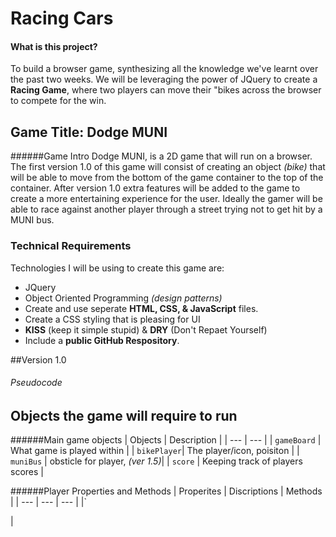 # Racing Cars
#### What is this project?
To build a browser game, synthesizing all the knowledge we've learnt over the past two weeks.
We will be leveraging the power of JQuery to create a **Racing Game**, where two players can move their "bikes
across the browser to compete for the win.

## Game Title: Dodge MUNI

######Game Intro
Dodge MUNI, is a 2D game that will run on a browser. The first version 1.0 of this game will consist of creating an
object *(bike)* that will be able to move from the bottom of the game container to the top of the container. After
version 1.0 extra features will be added to the game to create a more entertaining experience for the user. Ideally 
the gamer will be able to race against another player through a street trying not to get hit by a MUNI bus. 

### Technical Requirements
Technologies I will be using to create this game are:
- JQuery
- Object Oriented Programming *(design patterns)*
- Create and use seperate **HTML, CSS, & JavaScript** files.
- Create a CSS styling that is pleasing for UI
- **KISS** (keep it simple stupid) & **DRY** (Don't Repaet Yourself)
- Include a **public GitHub Respository**.

##Version 1.0
###### Pseudocode




## Objects the game will require to run
######Main game objects
| Objects | Description |
| --- | --- |
| `gameBoard` | What game is played within |
| `bikePlayer`| The player/icon, poisiton |
| `muniBus` | obsticle for player, *(ver 1.5)*|
| `score` | Keeping track of players scores |

######Player Properties and Methods
| Properites | Discriptions | Methods |
| --- | --- | --- |
|`

|


